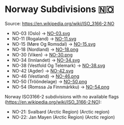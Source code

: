 # Norway Subdivisions 🇳🇴

Source: https://en.wikipedia.org/wiki/ISO_3166-2:NO

* NO-03 (Oslo) -> [NO-03.svg](https://github.com/amckenna41/iso3166-flag-icons/blob/main/iso3166-2-icons/NO/NO-03.svg)
* NO-11 (Rogaland) -> [NO-11.svg](https://github.com/amckenna41/iso3166-flag-icons/blob/main/iso3166-2-icons/NO/NO-11.svg)
* NO-15 (Møre Og Romsdal) -> [NO-15.svg](https://github.com/amckenna41/iso3166-flag-icons/blob/main/iso3166-2-icons/NO/NO-15.svg)
* NO-18 (Nordland) -> [NO-18.png](https://github.com/amckenna41/iso3166-flag-icons/blob/main/iso3166-2-icons/NO/NO-18.png)
* NO-30 (Viken) -> [NO-30.png](https://github.com/amckenna41/iso3166-flag-icons/blob/main/iso3166-2-icons/NO/NO-30.png)
* NO-34 (Innlandet) -> [NO-34.svg](https://github.com/amckenna41/iso3166-flag-icons/blob/main/iso3166-2-icons/NO/NO-34.svg)
* NO-38 (Vestfold Og Telemark) -> [NO-38.svg](https://github.com/amckenna41/iso3166-flag-icons/blob/main/iso3166-2-icons/NO/NO-38.svg)
* NO-42 (Agder) -> [NO-42.svg](https://github.com/amckenna41/iso3166-flag-icons/blob/main/iso3166-2-icons/NO/NO-42.svg)
* NO-46 (Vestland) -> [NO-46.png](https://github.com/amckenna41/iso3166-flag-icons/blob/main/iso3166-2-icons/NO/NO-46.png)
* NO-50 (Trööndelage) -> [NO-50.png](https://github.com/amckenna41/iso3166-flag-icons/blob/main/iso3166-2-icons/NO/NO-50.png)
* NO-54 (Romssa Ja Finnmárkku) -> [NO-54.png](https://github.com/amckenna41/iso3166-flag-icons/blob/main/iso3166-2-icons/NO/NO-54.png)

Norway ISO3166-2 subdivisions with no available flags (https://en.wikipedia.org/wiki/ISO_3166-2:NO):

* NO-21: Svalbard (Arctic Region) (Arctic region)
* NO-22: Jan Mayen (Arctic Region) (Arctic region)